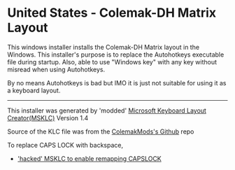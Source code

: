 # United States - Colemak-DH Matrix Layout 

This windows installer installs the Colemak-DH Matrix layout in the Windows. This installer's purpose is to replace the Autohotkeys executable file during startup. Also, able to use "Windows key" with any key without misread when using Autohotkeys. 

By no means Autohotkeys is bad but IMO it is just not suitable for using it as a keyboard layout.

---

This installer was generated by 'modded' [Microsoft Keyboard Layout Creator(MSKLC)](https://www.microsoft.com/en-us/download/details.aspx?id=102134) Version 1.4

Source of the KLC file was from the [ColemakMods's Github](https://github.com/ColemakMods/mod-dh/blob/master/klc/colemak_dh_ansi_us.klc) repo

To replace CAPS LOCK with backspace,
- ['hacked' MSKLC to enable remapping CAPSLOCK](https://forum.colemak.com/topic/870-hacked-msklc-to-enable-remapping-capslock/)

